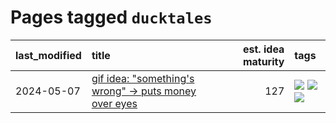 # Pages tagged `ducktales`

|last_modified|title|est. idea maturity|tags
|:---|:---|---:|:---|
|2024-05-07|[gif idea: "something's wrong" -> puts money over eyes](../ducktales_gif.md)|127|[![](https://img.shields.io/badge/tag-art-254eb)](../tags/art.md) [![](https://img.shields.io/badge/tag-ducktales-fde018)](../tags/ducktales.md) [![](https://img.shields.io/badge/tag-gif-d3fceb)](../tags/gif.md)|
